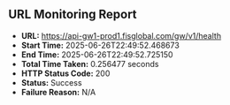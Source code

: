 ## URL Monitoring Report

- **URL:** https://api-gw1-prod1.fisglobal.com/gw/v1/health
- **Start Time:** 2025-06-26T22:49:52.468673
- **End Time:** 2025-06-26T22:49:52.725150
- **Total Time Taken:** 0.256477 seconds
- **HTTP Status Code:** 200
- **Status:** Success
- **Failure Reason:** N/A
